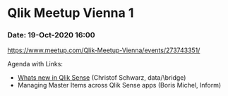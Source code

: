# Qlik Meetup Vienna 1

### Date: 19-Oct-2020 16:00

https://www.meetup.com/Qlik-Meetup-Vienna/events/273743351/

Agenda with Links:
 - <a href="https://github.com/ChristofSchwarz/meetup-qlik-vienna/blob/main/1/Qlik%20Meetup%20Vienna.pdf">Whats new in Qlik Sense</a> (Christof Schwarz, data/\bridge)
 - Managing Master Items across Qlik Sense apps (Boris Michel, Inform)

